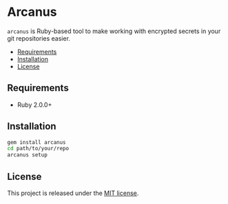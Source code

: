 # Arcanus

`arcanus` is Ruby-based tool to make working with encrypted secrets in your
git repositories easier.

* [Requirements](#requirements)
* [Installation](#installation)
* [License](#license)

## Requirements

* Ruby 2.0.0+

## Installation

```bash
gem install arcanus
cd path/to/your/repo
arcanus setup
```

## License

This project is released under the [MIT license](LICENSE.md).
